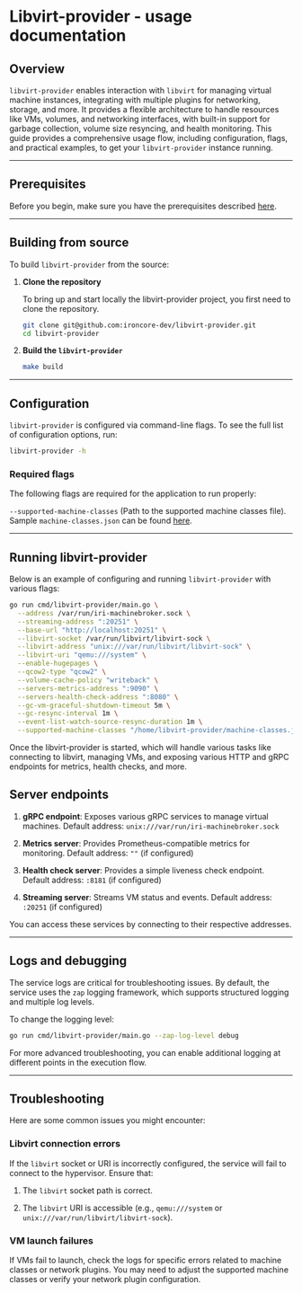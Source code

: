 # Libvirt-provider - usage documentation

## Overview

`libvirt-provider` enables interaction with `libvirt` for managing virtual machine instances, integrating with multiple plugins for networking, storage, and more. It provides a flexible architecture to handle resources like VMs, volumes, and networking interfaces, with built-in support for garbage collection, volume size resyncing, and health monitoring.
This guide provides a comprehensive usage flow, including configuration, flags, and practical examples, to get your `libvirt-provider` instance running.

---

## Prerequisites

Before you begin, make sure you have the prerequisites described [here](development/dev_setup.md#prerequisites).

---

## Building from source

To build `libvirt-provider` from the source:

1. **Clone the repository**

    To bring up and start locally the libvirt-provider project, you first need to clone the repository.

    ```bash
    git clone git@github.com:ironcore-dev/libvirt-provider.git
    cd libvirt-provider
    ```

1. **Build the `libvirt-provider`**

    ```bash
    make build
    ```

---

## Configuration

`libvirt-provider` is configured via command-line flags. To see the full list of configuration options, run:

```bash
libvirt-provider -h
```

### Required flags

The following flags are required for the application to run properly:

`--supported-machine-classes` (Path to the supported machine classes file). Sample `machine-classes.json` can be found [here](../config/development/machineclasses.json).

---

## Running libvirt-provider

Below is an example of configuring and running `libvirt-provider` with various flags:

```bash
go run cmd/libvirt-provider/main.go \
  --address /var/run/iri-machinebroker.sock \
  --streaming-address ":20251" \
  --base-url "http://localhost:20251" \
  --libvirt-socket /var/run/libvirt/libvirt-sock \
  --libvirt-address "unix:///var/run/libvirt/libvirt-sock" \
  --libvirt-uri "qemu:///system" \
  --enable-hugepages \
  --qcow2-type "qcow2" \
  --volume-cache-policy "writeback" \
  --servers-metrics-address ":9090" \
  --servers-health-check-address ":8080" \
  --gc-vm-graceful-shutdown-timeout 5m \
  --gc-resync-interval 1m \
  --event-list-watch-source-resync-duration 1m \
  --supported-machine-classes "/home/libvirt-provider/machine-classes.json"
```

Once the libvirt-provider is started, which will handle various tasks like connecting to libvirt, managing VMs, and exposing various HTTP and gRPC endpoints for metrics, health checks, and more.

## Server endpoints

1. **gRPC endpoint**: Exposes various gRPC services to manage virtual machines.
Default address: `unix:///var/run/iri-machinebroker.sock`

1. **Metrics server**: Provides Prometheus-compatible metrics for monitoring.
Default address: `""` (if configured)

1. **Health check server**: Provides a simple liveness check endpoint.
Default address: `:8181` (if configured)

1. **Streaming server**: Streams VM status and events.
Default address: `:20251` (if configured)

You can access these services by connecting to their respective addresses.

---

## Logs and debugging

The service logs are critical for troubleshooting issues. By default, the service uses the `zap` logging framework, which supports structured logging and multiple log levels.

To change the logging level:

```bash
go run cmd/libvirt-provider/main.go --zap-log-level debug
```

For more advanced troubleshooting, you can enable additional logging at different points in the execution flow.

---

## Troubleshooting

Here are some common issues you might encounter:

### Libvirt connection errors

If the `libvirt` socket or URI is incorrectly configured, the service will fail to connect to the hypervisor. Ensure that:

1. The `libvirt` socket path is correct.

1. The `libvirt` URI is accessible (e.g., `qemu:///system` or `unix:///var/run/libvirt/libvirt-sock`).

### VM launch failures

If VMs fail to launch, check the logs for specific errors related to machine classes or network plugins. You may need to adjust the supported machine classes or verify your network plugin configuration.
